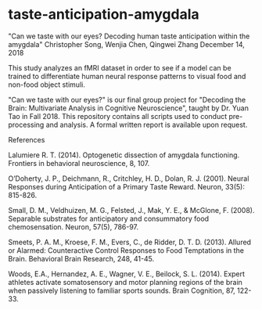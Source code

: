 # taste-anticipation-amygdala
"Can we taste with our eyes? Decoding human taste anticipation within the amygdala"
Christopher Song, Wenjia Chen, Qingwei Zhang
December 14, 2018

This study analyzes an fMRI dataset in order to see if a model can be trained to differentiate human neural response patterns to visual food and non-food object stimuli.

"Can we taste with our eyes?" is our final group project for "Decoding the Brain: Multivariate Analysis in Cognitive Neuroscience", taught by Dr. Yuan Tao in Fall 2018.
This repository contains all scripts used to conduct pre-processing and analysis. A formal written report is available upon request.



References

Lalumiere R. T. (2014). Optogenetic dissection of amygdala functioning. Frontiers in behavioral neuroscience, 8, 107. 

O’Doherty, J. P., Deichmann, R., Critchley, H. D., Dolan, R. J. (2001). Neural Responses during Anticipation of a Primary Taste Reward. Neuron, 33(5): 815-826. 

Small, D. M., Veldhuizen, M. G., Felsted, J., Mak, Y. E., & McGlone, F. (2008). Separable substrates for anticipatory and consummatory food chemosensation. Neuron, 57(5), 786-97.

Smeets, P. A. M., Kroese, F. M., Evers, C., de Ridder, D. T. D. (2013). Allured or Alarmed: Counteractive Control Responses to Food Temptations in the Brain. Behavioral Brain Research, 248, 41-45.

Woods, E.A., Hernandez, A. E., Wagner, V. E., Beilock, S. L. (2014). Expert athletes activate somatosensory and motor planning regions of the brain when passively listening to familiar sports sounds. Brain Cognition, 87, 122-33.

